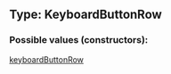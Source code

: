 ## Type: KeyboardButtonRow  

### Possible values (constructors):

[keyboardButtonRow](../constructors/keyboardButtonRow.md)  

